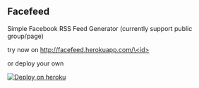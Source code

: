 ## Facefeed

Simple Facebook RSS Feed Generator (currently support public group/page)

try now on [http://facefeed.herokuapp.com/\<id\>](http://facefeed.herokuapp.com/)

or deploy your own

[![Deploy on heroku](https://www.herokucdn.com/deploy/button.png)](https://heroku.com/deploy)
